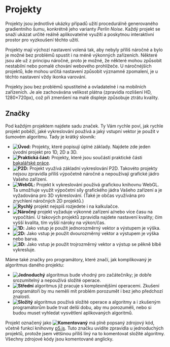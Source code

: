 # Projekty
Projekty jsou jednotlivé ukázky případů užití procedurálně generovaného gradientního šumu, konkrétně jeho varianty _Perlin Noise_. Každý projekt se snaží ukázat určité reálně aplikovatelné využití a poskytnou interaktivní prostor pro vyzkoušení těchto užití.

Projekty mají výchozí nastavení volená tak, aby nebyly příliš náročné a bylo je možné bez problémů spustit i na méně výkonných zařízeních. Některé jsou ale už z principu náročné, proto je možné, že některé mohou způsobit nestabilní nebo pomalé chování webového prohlížeče. U náročnéjších projektů, kde mohou určitá nastavení způsobit významné zpomalení, je u těchto nastavení vždy ikonka varování.

Projekty jsou bez problémů spustitelné a ovladatelné i na mobilních zařízeních. Je ale zachovávána velikost plátna (zpravidla rozlišení HD, 1280×720px), což při zmenšení na malé displeje způsobuje ztrátu kvality.
## Značky
Pod každým projektem najdete sadu značek. Ty Vám rychle poví, jak rychle projekt poběží, jaké vykreslování používá a jaký vstupní vektor je použit v šumovém algoritmu. Tady je krátký slovník:
- **![Úvod](CompassNW):** Projekty, které popisují úplné základy. Najdete zde jeden úvodní projekt pro 1D, 2D a 3D.
- **![Praktická část](Education):** Projekty, které jsou součástí praktické části [bakalářské práce](/thesis).
- **![P2D](MapLayers):** Projekt využívá základní vykreslování P2D. Takovéto projekty nejsou zpravidla příliš výpočetně náročné a nepoužívají grafické jádro Vašeho zařízení.
- **![WebGL](ProductVariant):** Projekt k vykreslování používá grafickou knihovnu WebGL. Ta umožňuje využít výpočetní síly grafického jádra Vašeho zařízení a je vyžadována pro 3D vykreslování. (Také je občas využívána pro zrychlení náročných 2D projektů.)
- **![Rychlý](StorageOptical)** projekt nejspíš rozjedete i na kalkulačce.
- **![Náročný](SpeedHigh)** projekt vyžaduje výkonné zařízení a/nebo více času na vypočítání. U takových projektů zpravidla najdete nastavení kvality; čím vyšší kvalita, tím vyšší nároky na výkon/čas.
- **![1D](GridViewLarge):** Jako vstup je použit jednorozměrný vektor a výstupem je výška.
- **![2D](GridViewMedium):** Jako vstup je použit dvourozměrný vektor a výstupem je výška nebo barva.
- **![3D](GridViewSmall):** Jako vstup je použit trojrozměrný vektor a výstup se pěkně blbě vykresluje.

Máme také značky pro programátory, které značí, jak komplikovaný je algoritmus daného projektu:
- **![Jednoduchý](Sunny)** algoritmus bude vhodný pro začátečníky; je dobře srozumitelný a nepoužívá složité operace.
- **![Střední](Cloudy)** algoritmus již pracuje s komplexnějšími operacemi. Zkušení programátoři by mu neměli mít problém porozumět i bez jeho předchozí znalosti.
- **![Složitý](Thunderstorms)** algoritmus používá složité operace a algoritmy a i zkušeným programátorům bude trvat delší dobu, aby mu porozuměli, nebo si budou muset vyhledat vysvětlení aplikovaných algoritmů.

Projekt označený jako **![Komentovaný](Comment)** má plně popsaný zdrojový kód, včetně funkcí knihovny [p5.js](https://p5js.org). Tuto značku uvidíte zpravidla u jednoduchých projektů, protože jsem většinou příliš líný na to komentovat složité algoritmy. Všechny zdrojové kódy jsou komentované anglicky.
